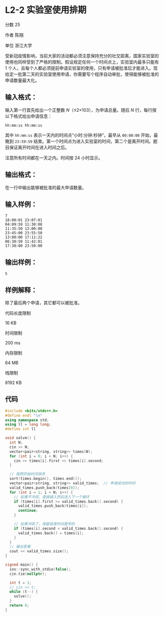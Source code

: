 # **L2-2 实验室使用排期**

分数 25

作者 陈翔

单位 浙江大学

受新冠疫情影响，当前大家的活动都必须注意保持充分的社交距离，国家实验室的使用也同样受到了严格的限制。假设规定任何一个时间点上，实验室内最多只能有 1 个人，且每个人都必须提前申请实验室的使用，只有申请被批准后才能进入。现给定一批第二天的实验室使用申请，你需要写个程序自动审批，使得能够被批准的申请数量最大化。

## 输入格式：

输入第一行首先给出一个正整数 *N*（≤2×103），为申请总量。随后 *N* 行，每行按以下格式给出申请信息：

```
hh:mm:ss hh:mm:ss
```

其中 `hh:mm:ss` 表示一天内的时间点“小时:分钟:秒钟”，最早从 `00:00:00` 开始，最晚到 `23:59:59` 结束。第一个时间点为进入实验室的时间，第二个是离开时间。题目保证离开时间在进入时间之后。

注意所有时间都在一天之内。时间按 24 小时显示。

## 输出格式：

在一行中输出能够被批准的最大申请数量。

## 输入样例：

```in
7
18:00:01 23:07:01
04:09:59 11:30:08
11:35:50 13:00:00
23:45:00 23:55:50
13:00:00 17:11:22
06:30:50 11:42:01
17:30:00 23:50:00
```

## 输出样例：

```out
5
```

## 样例解释：

除了最后两个申请，其它都可以被批准。

代码长度限制

16 KB

时间限制

200 ms

内存限制

64 MB

栈限制

8192 KB

## 代码

```cpp
#include <bits/stdc++.h>
#define endl "\n"
using namespace std;
using ll = long long;
#define int ll

void solve() {
  int N;
  cin >> N;
  vector<pair<string, string>> times(N);
  for (int i = 0; i < N; i++) {
    cin >> times[i].first >> times[i].second;
  }

  // 按照开始时间排序
  sort(times.begin(), times.end());
  vector<pair<string, string>> valid_times;  // 申请成功的时间
  valid_times.push_back(times[0]);
  for (int i = 1; i < N; i++) {
    // 如果不冲突，直接插入然后进入下一个循环
    if (times[i].first >= valid_times.back().second) {
      valid_times.push_back(times[i]);
      continue;
    }

    // 如果冲突了，保留结束时间更早的
    if (times[i].second < valid_times.back().second) {
      valid_times.back() = times[i];
    }
  }
  // 输出答案
  cout << valid_times.size();
}

signed main() {
  ios::sync_with_stdio(false);
  cin.tie(nullptr);

  int t = 1;
  // cin >> t;
  while (t--) {
    solve();
  }
  return 0;
}
```

